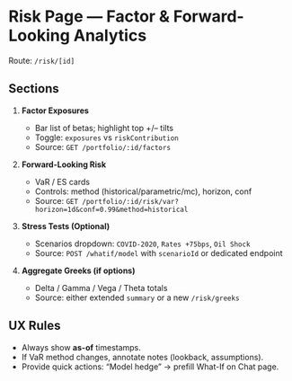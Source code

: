 # Risk Page — Factor & Forward-Looking Analytics

Route: `/risk/[id]`

## Sections
1. **Factor Exposures**
   - Bar list of betas; highlight top +/– tilts
   - Toggle: `exposures` vs `riskContribution`
   - Source: `GET /portfolio/:id/factors`

2. **Forward-Looking Risk**
   - VaR / ES cards
   - Controls: method (historical/parametric/mc), horizon, conf
   - Source: `GET /portfolio/:id/risk/var?horizon=1d&conf=0.99&method=historical`

3. **Stress Tests (Optional)**
   - Scenarios dropdown: `COVID-2020`, `Rates +75bps`, `Oil Shock`
   - Source: `POST /whatif/model` with `scenarioId` or dedicated endpoint

4. **Aggregate Greeks (if options)**
   - Delta / Gamma / Vega / Theta totals
   - Source: either extended `summary` or a new `/risk/greeks`

## UX Rules
- Always show **as-of** timestamps.
- If VaR method changes, annotate notes (lookback, assumptions).
- Provide quick actions: “Model hedge” -> prefill What-If on Chat page.

